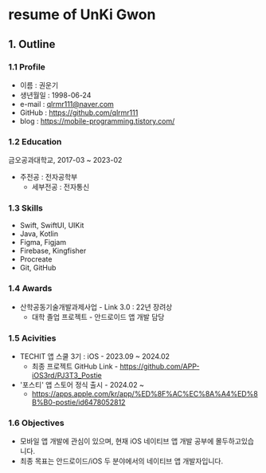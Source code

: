 # resume of UnKi Gwon

## 1. Outline

### 1.1 Profile

* 이름 : 권운기
* 생년월일 : 1998-06-24
* e-mail : qlrmr111@naver.com
* GitHub : https://github.com/qlrmr111
* blog : https://mobile-programming.tistory.com/

### 1.2 Education

금오공과대학교, 2017-03 ~ 2023-02
* 주전공 : 전자공학부
    - 세부전공 : 전자통신

### 1.3 Skills
* Swift, SwiftUI, UIKit
* Java, Kotlin
* Figma, Figjam
* Firebase, Kingfisher
* Procreate
* Git, GitHub

### 1.4 Awards
* 산학공동기술개발과제사업 - Link 3.0 : 22년 장려상
  - 대학 졸업 프로젝트 - 안드로이드 앱 개발 담당

### 1.5 Acivities
* TECHIT 앱 스쿨 3기 : iOS - 2023.09 ~ 2024.02
  - 최종 프로젝트 GitHub Link - https://github.com/APP-iOS3rd/PJ3T3_Postie
* '포스티' 앱 스토어 정식 출시 - 2024.02 ~
  - https://apps.apple.com/kr/app/%ED%8F%AC%EC%8A%A4%ED%8B%B0-postie/id6478052812


### 1.6 Objectives
* 모바일 앱 개발에 관심이 있으며, 현재 iOS 네이티브 앱 개발 공부에 몰두하고있습니다.
* 최종 목표는 안드로이드/iOS 두 분야에서의 네이티브 앱 개발자입니다.
